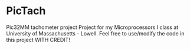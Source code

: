 # PicTach
Pic32MM tachometer project
Project for my Microprocessors I class at University of Massachusetts - Lowell. Feel free to use/modify the code in this project WITH CREDIT!
